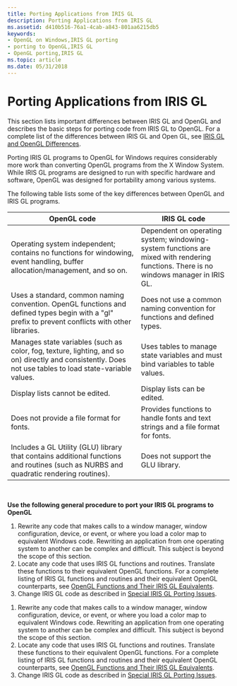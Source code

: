 ```yaml
---
title: Porting Applications from IRIS GL
description: Porting Applications from IRIS GL
ms.assetid: d410b516-76a1-4cab-a843-801aa6215db5
keywords:
- OpenGL on Windows,IRIS GL porting
- porting to OpenGL,IRIS GL
- OpenGL porting,IRIS GL
ms.topic: article
ms.date: 05/31/2018
---
```


# Porting Applications from IRIS GL

This section lists important differences between IRIS GL and OpenGL and describes the basic steps for porting code from IRIS GL to OpenGL. For a complete list of the differences between IRIS GL and Open GL, see [IRIS GL and OpenGL Differences](iris-gl-and-opengl-differences.md).

Porting IRIS GL programs to OpenGL for Windows requires considerably more work than converting OpenGL programs from the X Window System. While IRIS GL programs are designed to run with specific hardware and software, OpenGL was designed for portability among various systems.

The following table lists some of the key differences between OpenGL and IRIS GL programs.



| OpenGL code                                                                                                                                              | IRIS GL code                                                                                                                          |
|----------------------------------------------------------------------------------------------------------------------------------------------------------|---------------------------------------------------------------------------------------------------------------------------------------|
| Operating system independent; contains no functions for windowing, event handling, buffer allocation/management, and so on.                              | Dependent on operating system; windowing-system functions are mixed with rendering functions. There is no windows manager in IRIS GL. |
| Uses a standard, common naming convention. OpenGL functions and defined types begin with a "gl" prefix to prevent conflicts with other libraries.        | Does not use a common naming convention for functions and defined types.                                                              |
| Manages state variables (such as color, fog, texture, lighting, and so on) directly and consistently. Does not use tables to load state-variable values. | Uses tables to manage state variables and must bind variables to table values.                                                        |
| Display lists cannot be edited.                                                                                                                          | Display lists can be edited.                                                                                                          |
| Does not provide a file format for fonts.                                                                                                                | Provides functions to handle fonts and text strings and a file format for fonts.                                                      |
| Includes a GL Utility (GLU) library that contains additional functions and routines (such as NURBS and quadratic rendering routines).                    | Does not support the GLU library.                                                                                                     |



 

**Use the following general procedure to port your IRIS GL programs to OpenGL**

1.  Rewrite any code that makes calls to a window manager, window configuration, device, or event, or where you load a color map to equivalent Windows code. Rewriting an application from one operating system to another can be complex and difficult. This subject is beyond the scope of this section.
2.  Locate any code that uses IRIS GL functions and routines. Translate these functions to their equivalent OpenGL functions. For a complete listing of IRIS GL functions and routines and their equivalent OpenGL counterparts, see [OpenGL Functions and Their IRIS GL Equivalents](opengl-functions-and-their-iris-gl-equivalents.md).
3.  Change IRIS GL code as described in [Special IRIS GL Porting Issues](special-iris-gl-porting-issues.md).

<!-- -->

1.  Rewrite any code that makes calls to a window manager, window configuration, device, or event, or where you load a color map to equivalent Windows code. Rewriting an application from one operating system to another can be complex and difficult. This subject is beyond the scope of this section.
2.  Locate any code that uses IRIS GL functions and routines. Translate these functions to their equivalent OpenGL functions. For a complete listing of IRIS GL functions and routines and their equivalent OpenGL counterparts, see [OpenGL Functions and Their IRIS GL Equivalents](opengl-functions-and-their-iris-gl-equivalents.md).
3.  Change IRIS GL code as described in [Special IRIS GL Porting Issues](special-iris-gl-porting-issues.md).

 

 




